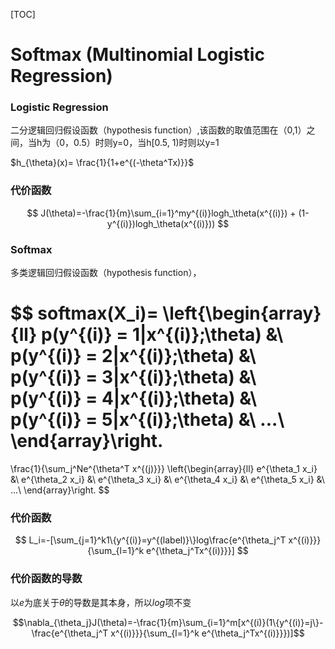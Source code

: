 [TOC]

# Softmax (Multinomial Logistic Regression)

### Logistic Regression

二分逻辑回归假设函数（hypothesis function）,该函数的取值范围在（0,1）之间，当h为（0，0.5）时则y=0，当h[0.5, 1)时则以y=1

$h_{\theta}(x)= \frac{1}{1+e^{(-\theta^Tx)}}$

### 代价函数
$$
J(\theta)=-\frac{1}{m}\sum_{i=1}^my^{(i)}logh_\theta(x^{(i)}) + (1-y^{(i)})logh_\theta(x^{(i)}))
$$

### Softmax 

多类逻辑回归假设函数（hypothesis function），

$$
softmax(X_i)=
\left\{\begin{array}{ll}
p(y^{(i)} = 1|x^{(i)};\theta) &\\
p(y^{(i)} = 2|x^{(i)};\theta)  &\\
p(y^{(i)} = 3|x^{(i)};\theta)  &\\
p(y^{(i)} = 4|x^{(i)};\theta) &\\
p(y^{(i)} = 5|x^{(i)};\theta)  &\\
...\\
\end{array}\right.
=
\frac{1}{\sum_j^Ne^{\theta^T x^{(j)}}}
\left\{\begin{array}{ll}
e^{\theta_1 x_i} &\\
e^{\theta_2 x_i} &\\
e^{\theta_3 x_i} &\\
e^{\theta_4 x_i} &\\
e^{\theta_5 x_i} &\\
...\\
\end{array}\right.
$$

### 代价函数

$$
L_i=-[\sum_{j=1}^k1\{y^{(i)}=y^{(label)}\}log\frac{e^{\theta_j^T x^{(i)}}}{\sum_{l=1}^k e^{\theta_j^Tx^{(i)}}}]
$$

### 代价函数的导数

以$e$为底关于$\theta$的导数是其本身，所以$log$项不变

$$\nabla_{\theta_j}J(\theta)=-\frac{1}{m}\sum_{i=1}^m[x^{(i)}(1\{y^{(i)}=j\}-\frac{e^{\theta_j^T x^{(i)}}}{\sum_{l=1}^k e^{\theta_j^Tx^{(i)}}})]$$